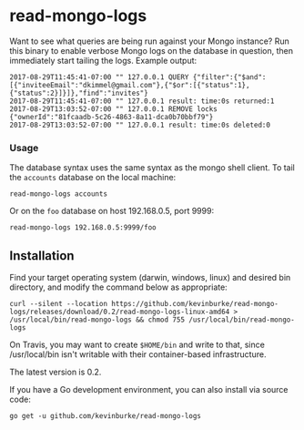 # read-mongo-logs

Want to see what queries are being run against your Mongo instance? Run
this binary to enable verbose Mongo logs on the database in question, then
immediately start tailing the logs. Example output:

```
2017-08-29T11:45:41-07:00 "" 127.0.0.1 QUERY {"filter":{"$and":[{"inviteeEmail":"dkimmel@gmail.com"},{"$or":[{"status":1},{"status":2}]}]},"find":"invites"}
2017-08-29T11:45:41-07:00 "" 127.0.0.1 result: time:0s returned:1
2017-08-29T13:03:52-07:00 "" 127.0.0.1 REMOVE locks {"ownerId":"81fcaadb-5c26-4863-8a11-dca0b70bbf79"}
2017-08-29T13:03:52-07:00 "" 127.0.0.1 result: time:0s deleted:0
```

### Usage

The database syntax uses the same syntax as the mongo shell client. To tail the
`accounts` database on the local machine:

```
read-mongo-logs accounts
```

Or on the `foo` database on host 192.168.0.5, port 9999:

```
read-mongo-logs 192.168.0.5:9999/foo
```

## Installation

Find your target operating system (darwin, windows, linux) and desired bin
directory, and modify the command below as appropriate:

    curl --silent --location https://github.com/kevinburke/read-mongo-logs/releases/download/0.2/read-mongo-logs-linux-amd64 > /usr/local/bin/read-mongo-logs && chmod 755 /usr/local/bin/read-mongo-logs

On Travis, you may want to create `$HOME/bin` and write to that, since
/usr/local/bin isn't writable with their container-based infrastructure.

The latest version is 0.2.

If you have a Go development environment, you can also install via source code:

    go get -u github.com/kevinburke/read-mongo-logs
